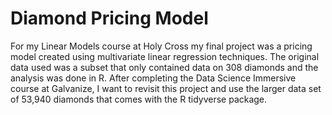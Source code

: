 # Diamond Pricing Model

For my Linear Models course at Holy Cross my final project was a pricing model
created using multivariate linear regression techniques. The original data used
was a subset that only contained data on 308 diamonds and the analysis was
done in R. After completing the Data Science Immersive course at Galvanize, I 
want to revisit this project and use the larger data set of 53,940 diamonds
that comes with the R tidyverse package.
